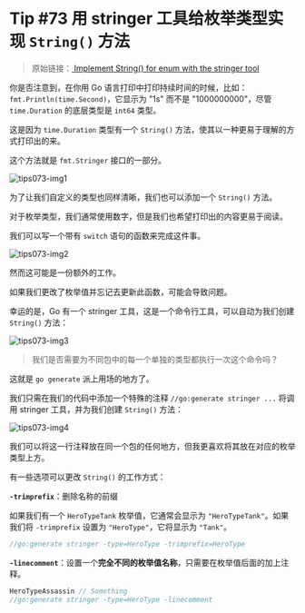 # Tip #73 用 stringer 工具给枚举类型实现 `String()` 方法

> 原始链接：[ Implement String() for enum with the stringer tool](https://twitter.com/func25/status/1778027410929410111)

你是否注意到，在你用 Go 语言打印中打印持续时间的时候，比如： `fmt.Println(time.Second)`，它显示为 "1s" 而不是 "1000000000"，尽管 `time.Duration` 的底层类型是 `int64` 类型。

这是因为 `time.Duration` 类型有一个 `String()` 方法，使其以一种更易于理解的方式打印出的来。

这个方法就是 `fmt.Stringer` 接口的一部分。

![tips073-img1](./images/073/tips073-img1.png)

为了让我们自定义的类型也同样清晰，我们也可以添加一个 `String()` 方法。

对于枚举类型，我们通常使用数字，但是我们也希望打印出的内容更易于阅读。

我们可以写一个带有 `switch` 语句的函数来完成这件事。

![tips073-img2](./images/073/tips073-img2.png)

然而这可能是一份额外的工作。

如果我们更改了枚举值并忘记去更新此函数，可能会导致问题。

幸运的是，Go 有一个 stringer 工具，这是一个命令行工具，可以自动为我们创建 `String()` 方法：

![tips073-img3](./images/073/tips073-img3.png)

> 我们是否需要为不同包中的每一个单独的类型都执行一次这个命令吗？

这就是 `go generate` 派上用场的地方了。

我们只需在我们的代码中添加一个特殊的注释 `//go:generate stringer ...` 将调用 stringer 工具，并为我们创建 `String()` 方法：

![tips073-img4](./images/073/tips073-img4.png)

我们可以将这一行注释放在同一个包的任何地方，但我更喜欢将其放在对应的枚举类型上方。

有一些选项可以更改 `String()` 的工作方式：

**`-trimprefix`**：删除名称的前缀

如果我们有一个 `HeroTypeTank` 枚举值，它通常会显示为 `"HeroTypeTank"`。如果我们将 `-trimprefix` 设置为 `"HeroType"`，它将显示为 `"Tank"`。

```go
//go:generate stringer -type=HeroType -trimprefix=HeroType
```

**`-linecomment`**：设置一个**完全不同的枚举值名称**，只需要在枚举值后面的加上注释。

```go
HeroTypeAssassin // Something
//go:generate stringer -type=HeroType -linecomment
```
